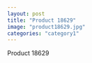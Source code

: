 ```yaml
---
layout: post
title: "Product 18629"
image: "product18629.jpg"
categories: "category1"
---
```

Product 18629

